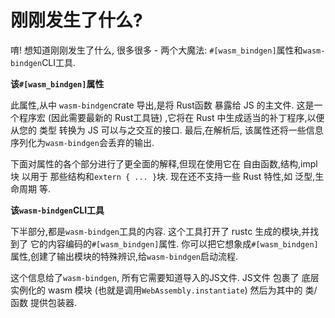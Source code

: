 
# 刚刚发生了什么?

唷! 想知道刚刚发生了什么, 很多很多 - 两个大魔法: `#[wasm_bindgen]`属性和`wasm-bindgen`CLI工具. 

**该`#[wasm_bindgen]`属性**

此属性,从中 `wasm-bindgen`crate 导出,是将 Rust函数 暴露给 JS 的主文件. 这是一个程序宏 (因此需要最新的 Rust工具链) ,它将在 Rust 中生成适当的补丁程序,以便从您的 类型 转换为 JS 可以与之交互的接口. 最后,在解析后, 该属性还将一些信息序列化为`wasm-bindgen`会丢弃的输出. 

下面对属性的各个部分进行了更全面的解释,但现在使用它在 自由函数,结构,impl 块 以用于 那些结构和`extern { ... }`块. 现在还不支持一些 Rust 特性,如 泛型,生命周期 等. 

**该`wasm-bindgen`CLI工具**

下半部分,都是`wasm-bindgen`工具的内容. 这个工具打开了 rustc 生成的模块,并找到了 它的内容编码的`#[wasm_bindgen]`属性. 你可以把它想象成`#[wasm_bindgen]`属性,创建了输出模块的特殊辨识,给`wasm-bindgen`启动流程. 

这个信息给了`wasm-bindgen`, 所有它需要知道导入的JS文件. JS文件 包裹了 底层实例化的 wasm 模块 (也就是调用`WebAssembly.instantiate`) 然后为其中的 类/函数 提供包装器. 
